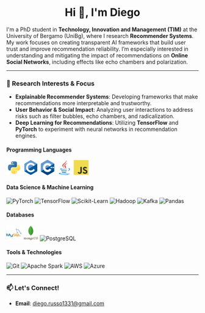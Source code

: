 <h1 align="center">Hi 👋, I'm Diego</h1>

I'm a PhD student in **Technology, Innovation and Management (TIM)** at the University of Bergamo (UniBg), where I research **Recommender Systems**. My work focuses on creating transparent AI frameworks that build user trust and improve recommendation reliability. I’m especially interested in understanding and mitigating the impact of recommendations on **Online Social Networks**, including effects like echo chambers and polarization.

---

### 🎯 Research Interests & Focus
- **Explainable Recommender Systems**: Developing frameworks that make recommendations more interpretable and trustworthy.
- **User Behavior & Social Impact**: Analyzing user interactions to address risks such as filter bubbles, echo chambers, and radicalization.
- **Deep Learning for Recommendations**: Utilizing **TensorFlow** and **PyTorch** to experiment with neural networks in recommendation engines.

#### Programming Languages
<p align="left">
  <img src="https://raw.githubusercontent.com/devicons/devicon/master/icons/python/python-original.svg" alt="Python" width="40" height="40"/>
  <img src="https://raw.githubusercontent.com/devicons/devicon/master/icons/c/c-original.svg" alt="C" width="40" height="40"/> 
  <img src="https://raw.githubusercontent.com/devicons/devicon/master/icons/cplusplus/cplusplus-original.svg" alt="C++" width="40" height="40"/> 
  <img src="https://raw.githubusercontent.com/devicons/devicon/master/icons/java/java-original.svg" alt="Java" width="40" height="40"/> 
  <img src="https://raw.githubusercontent.com/devicons/devicon/master/icons/javascript/javascript-original.svg" alt="JavaScript" width="40" height="40"/> 
</p>

#### Data Science & Machine Learning
<p align="left">
  <img src="https://www.vectorlogo.zone/logos/pytorch/pytorch-icon.svg" alt="PyTorch" width="40" height="40"/>
  <img src="https://www.vectorlogo.zone/logos/tensorflow/tensorflow-icon.svg" alt="TensorFlow" width="40" height="40"/>
  <img src="https://upload.wikimedia.org/wikipedia/commons/0/05/Scikit_learn_logo_small.svg" alt="Scikit-Learn" width="40" height="40"/>
  <img src="https://www.vectorlogo.zone/logos/apache_hadoop/apache_hadoop-icon.svg" alt="Hadoop" width="40" height="40"/> 
  <img src="https://www.vectorlogo.zone/logos/apache_kafka/apache_kafka-icon.svg" alt="Kafka" width="40" height="40"/>
  <img src="https://pandas.pydata.org/static/img/pandas.svg" alt="Pandas" width="40" height="40"/>
</p>

#### Databases
<p align="left">
  <img src="https://raw.githubusercontent.com/devicons/devicon/master/icons/mysql/mysql-original-wordmark.svg" alt="MySQL" width="40" height="40"/>
  <img src="https://raw.githubusercontent.com/devicons/devicon/master/icons/mongodb/mongodb-original-wordmark.svg" alt="MongoDB" width="40" height="40"/>
  <img src="https://www.vectorlogo.zone/logos/postgresql/postgresql-icon.svg" alt="PostgreSQL" width="40" height="40"/>
</p>

#### Tools & Technologies
<p align="left">
  <img src="https://www.vectorlogo.zone/logos/git-scm/git-scm-icon.svg" alt="Git" width="40" height="40"/>
  <img src="https://www.vectorlogo.zone/logos/apache_spark/apache_spark-icon.svg" alt="Apache Spark" width="40" height="40"/>
  <img src="https://www.vectorlogo.zone/logos/amazon_aws/amazon_aws-icon.svg" alt="AWS" width="40" height="40"/>
  <img src="https://www.vectorlogo.zone/logos/microsoft_azure/microsoft_azure-icon.svg" alt="Azure" width="40" height="40"/>
</p>

---

### 📫 Let's Connect!
- **Email**: diego.russo1331@gmail.com
